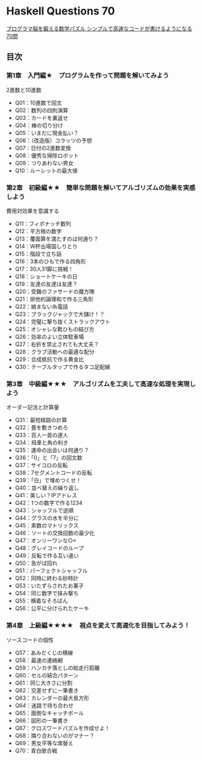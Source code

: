# Haskell Questions 70

[プログラマ脳を鍛える数学パズル シンプルで高速なコードが書けるようになる70問](http://www.shoeisha.co.jp/book/detail/9784798142456)

## 目次

### 第1章　入門編★　プログラムを作って問題を解いてみよう

2進数と10進数

- Q01：10進数で回文
- Q02：数列の四則演算
- Q03：カードを裏返せ
- Q04：棒の切り分け
- Q05：いまだに現金払い？
- Q06：（改造版）コラッツの予想
- Q07：日付の2進数変換
- Q08：優秀な掃除ロボット
- Q09：つりあわない男女
- Q10：ルーレットの最大値

### 第2章　初級編★★　簡単な問題を解いてアルゴリズムの効果を実感しよう

費用対効果を意識する

- Q11：フィボナッチ数列
- Q12：平方根の数字
- Q13：覆面算を満たすのは何通り？
- Q14：W杯出場国しりとり
- Q15：階段で立ち話
- Q16：3本のひもで作る四角形
- Q17：30人31脚に挑戦！
- Q18：ショートケーキの日
- Q19：友達の友達は友達？
- Q20：受難のファサードの魔方陣
- Q21：排他的論理和で作る三角形
- Q22：絡まない糸電話
- Q23：ブラックジャックで大儲け！？
- Q24：完璧に撃ち抜くストラックアウト
- Q25：オシャレな靴ひもの結び方
- Q26：効率のよい立体駐車場
- Q27：右折を禁止されても大丈夫？
- Q28：クラブ活動への最適な配分
- Q29：合成抵抗で作る黄金比
- Q30：テーブルタップで作るタコ足配線

### 第3章　中級編★★★　アルゴリズムを工夫して高速な処理を実現しよう

オーダー記法と計算量

- Q31：最短経路の計算
- Q32：畳を敷きつめろ
- Q33：百人一首の達人
- Q34：飛車と角の利き
- Q35：運命の出会いは何通り？
- Q36：「0」と「7」の回文数
- Q37：サイコロの反転
- Q38：7セグメントコードの反転
- Q39：「白」で埋めつくせ！
- Q40：並べ替えの繰り返し
- Q41：美しい？IPアドレス
- Q42：1つの数字で作る1234
- Q43：シャッフルで逆順
- Q44：グラスの水を半分に
- Q45：素数のマトリックス
- Q46：ソートの交換回数の最少化
- Q47：オンリーワンな○×
- Q48：グレイコードのループ
- Q49：反転で作る互い違い
- Q50：急がば回れ
- Q51：パーフェクトシャッフル
- Q52：同時に終わる砂時計
- Q53：いたずらされたお菓子
- Q54：同じ数字で挟み撃ち
- Q55：横着なそろばん
- Q56：公平に分けられたケーキ

### 第4章　上級編★★★★　視点を変えて高速化を目指してみよう！

ソースコードの個性

- Q57：あみだくじの横線
- Q58：最速の連絡網
- Q59：ハンカチ落としの総走行距離
- Q60：セルの結合パターン
- Q61：同じ大きさに分割
- Q62：交差せずに一筆書き
- Q63：カレンダーの最大長方形
- Q64：迷路で待ち合わせ
- Q65：面倒なキャッチボール
- Q66：図形の一筆書き
- Q67：クロスワードパズルを作成せよ！
- Q68：隣り合わないのがマナー？
- Q69：男女平等な席替え
- Q70：青白歌合戦
